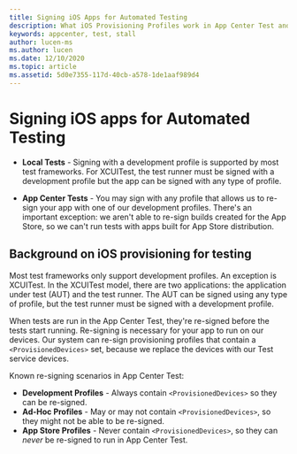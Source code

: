 ```yaml
---
title: Signing iOS Apps for Automated Testing
description: What iOS Provisioning Profiles work in App Center Test and locally?
keywords: appcenter, test, stall
author: lucen-ms
ms.author: lucen
ms.date: 12/10/2020
ms.topic: article
ms.assetid: 5d0e7355-117d-40cb-a578-1de1aaf989d4 
---
```


# Signing iOS apps for Automated Testing
   - **Local Tests** - Signing with a development profile is supported by most test frameworks. For XCUITest, the test runner must be signed with a development profile but the app can be signed with any type of profile.

   - **App Center Tests** - You may sign with any profile that allows us to re-sign your app with one of our development profiles. There's an important exception: we aren't able to re-sign builds created for the App Store, so we can't run tests with apps built for App Store distribution.
   
## Background on iOS provisioning for testing
Most test frameworks only support development profiles. An exception is XCUITest. In the XCUITest model, there are two applications: the application under test (AUT) and the test runner. The AUT can be signed using any type of profile, but the test runner must be signed with a development profile.

When tests are run in the App Center Test, they're re-signed before the tests start running. Re-signing is necessary for your app to run on our devices. Our system can re-sign provisioning profiles that contain a `<ProvisionedDevices>` set, because we replace the devices with our Test service devices.

Known re-signing scenarios in App Center Test: 
- **Development Profiles** - Always contain `<ProvisionedDevices>` so they can be re-signed. 
- **Ad-Hoc Profiles** - May or may not contain `<ProvisionedDevices>`, so they might not be able to be re-signed.
- **App Store Profiles** - Never contain `<ProvisionedDevices>`, so they can _never_ be re-signed to run in App Center Test.